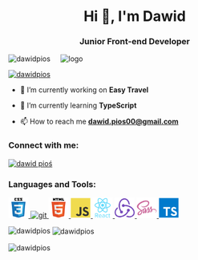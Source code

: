 <h1 align="center">Hi 👋, I'm Dawid</h1>
<h3 align="center">Junior Front-end Developer</h3>
<img align="right" alt="logo" width="400" src="https://preview.redd.it/gkrt1frmvcb41.jpg?width=640&crop=smart&auto=webp&s=c4e947b2f12c602e03130128d48cbbd8081f23bc">

<p align="left"> <img src="https://komarev.com/ghpvc/?username=dawidpios&label=Profile%20views&color=0e75b6&style=flat" alt="dawidpios" /> </p>

<p align="left"> <a href="https://github.com/ryo-ma/github-profile-trophy"><img src="https://github-profile-trophy.vercel.app/?username=dawidpios" alt="dawidpios" /></a> </p>

- 🔭 I’m currently working on **Easy Travel**

- 🌱 I’m currently learning **TypeScript**

- 📫 How to reach me **dawid.pios00@gmail.com**

<h3 align="left">Connect with me:</h3>
<p align="left">
<a href="https://fb.com/dawid pioś" target="blank"><img align="center" src="https://raw.githubusercontent.com/rahuldkjain/github-profile-readme-generator/master/src/images/icons/Social/facebook.svg" alt="dawid pioś" height="30" width="40" /></a>
</p>

<h3 align="left">Languages and Tools:</h3>
<p align="left"> <a href="https://www.w3schools.com/css/" target="_blank" rel="noreferrer"> <img src="https://raw.githubusercontent.com/devicons/devicon/master/icons/css3/css3-original-wordmark.svg" alt="css3" width="40" height="40"/> </a> <a href="https://git-scm.com/" target="_blank" rel="noreferrer"> <img src="https://www.vectorlogo.zone/logos/git-scm/git-scm-icon.svg" alt="git" width="40" height="40"/> </a> <a href="https://www.w3.org/html/" target="_blank" rel="noreferrer"> <img src="https://raw.githubusercontent.com/devicons/devicon/master/icons/html5/html5-original-wordmark.svg" alt="html5" width="40" height="40"/> </a> <a href="https://developer.mozilla.org/en-US/docs/Web/JavaScript" target="_blank" rel="noreferrer"> <img src="https://raw.githubusercontent.com/devicons/devicon/master/icons/javascript/javascript-original.svg" alt="javascript" width="40" height="40"/> </a> <a href="https://reactjs.org/" target="_blank" rel="noreferrer"> <img src="https://raw.githubusercontent.com/devicons/devicon/master/icons/react/react-original-wordmark.svg" alt="react" width="40" height="40"/> </a> <a href="https://redux.js.org" target="_blank" rel="noreferrer"> <img src="https://raw.githubusercontent.com/devicons/devicon/master/icons/redux/redux-original.svg" alt="redux" width="40" height="40"/> </a> <a href="https://sass-lang.com" target="_blank" rel="noreferrer"> <img src="https://raw.githubusercontent.com/devicons/devicon/master/icons/sass/sass-original.svg" alt="sass" width="40" height="40"/> </a> <a href="https://www.typescriptlang.org/" target="_blank" rel="noreferrer"> <img src="https://raw.githubusercontent.com/devicons/devicon/master/icons/typescript/typescript-original.svg" alt="typescript" width="40" height="40"/> </a> </p>

<p><img align="left" src="https://github-readme-stats.vercel.app/api/top-langs?username=dawidpios&show_icons=true&locale=en&layout=compact" alt="dawidpios" /></p>

<p>&nbsp;<img align="center" src="https://github-readme-stats.vercel.app/api?username=dawidpios&show_icons=true&locale=en" alt="dawidpios" /></p>

<p><img align="center" src="https://github-readme-streak-stats.herokuapp.com/?user=dawidpios&" alt="dawidpios" /></p>
